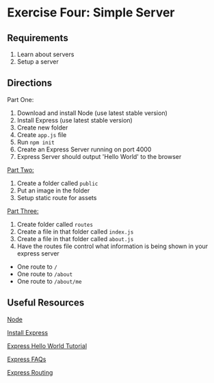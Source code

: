 # Exercise Four: Simple Server

## Requirements

1. Learn about servers
2. Setup a server

## Directions

Part One:

1. Download and install Node (use latest stable version)
2. Install Express (use latest stable version)
3. Create new folder
4. Create `app.js` file
5. Run `npm init`
6. Create an Express Server running on port 4000
7. Express Server should output 'Hello World' to the browser

[Part Two:](https://expressjs.com/en/starter/static-files.html)

1. Create a folder called `public`
2. Put an image in the folder
3. Setup static route for assets

[Part Three:](https://expressjs.com/en/starter/basic-routing.html)

1. Create folder called `routes`
2. Create a file in that folder called `index.js`
3. Create a file in that folder called `about.js`
4. Have the routes file control what information is being shown in your express server

- One route to `/`
- One route to `/about`
- One route to `/about/me`

## Useful Resources

[Node](https://nodejs.org/en/)

[Install Express](https://expressjs.com/en/starter/installing.html)

[Express Hello World Tutorial](https://expressjs.com/en/starter/hello-world.html)

[Express FAQs](https://expressjs.com/en/starter/faq.html)

[Express Routing](http://expressjs.com/en/guide/routing.html)
